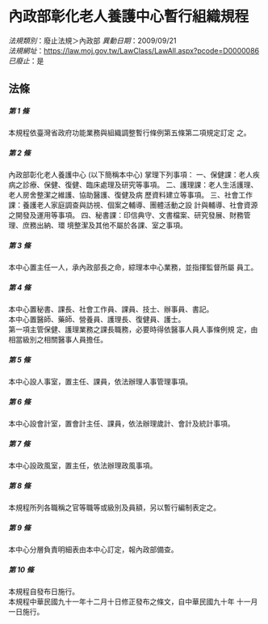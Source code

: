 # 內政部彰化老人養護中心暫行組織規程

*法規類別*：廢止法規＞內政部
*異動日期*：2009/09/21  
*法規網址*：https://law.moj.gov.tw/LawClass/LawAll.aspx?pcode=D0000086
*已廢止*：是


## 法條
##### 第 1 條
本規程依臺灣省政府功能業務與組織調整暫行條例第五條第二項規定訂定
之。

##### 第 2 條
內政部彰化老人養護中心 (以下簡稱本中心) 掌理下列事項：
一、保健課：老人疾病之診療、保健、復健、臨床處理及研究等事項。
二、護理課：老人生活護理、老人房舍整潔之維護、協助醫護、復健及病
    歷資料建立等事項。
三、社會工作課：養護老人家庭調查與訪視、個案之輔導、團體活動之設
    計與輔導、社會資源之開發及運用等事項。
四、秘書課：印信典守、文書檔案、研究發展、財務管理、庶務出納、環
    境整潔及其他不屬於各課、室之事項。


##### 第 3 條
本中心置主任一人，承內政部長之命，綜理本中心業務，並指揮監督所屬
員工。

##### 第 4 條
本中心置秘書、課長、社會工作員、課員、技士、辦事員、書記。      
本中心置醫師、藥師、營養員、護理長、復健員、護士。              
第一項主管保健、護理業務之課長職務，必要時得依醫事人員人事條例規
定，由相當級別之相關醫事人員擔任。

##### 第 5 條
本中心設人事室，置主任、課員，依法辦理人事管理事項。

##### 第 6 條
本中心設會計室，置會計主任、課員，依法辦理歲計、會計及統計事項。

##### 第 7 條
本中心設政風室，置主任，依法辦理政風事項。

##### 第 8 條
本規程所列各職稱之官等職等或級別及員額，另以暫行編制表定之。

##### 第 9 條
本中心分層負責明細表由本中心訂定，報內政部備查。

##### 第 10 條
本規程自發布日施行。                                            
本規程中華民國九十一年十二月十日修正發布之條文，自中華民國九十年
十一月一日施行。


